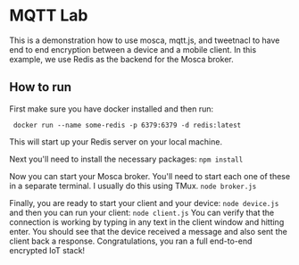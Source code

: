 # MQTT Lab

This is a demonstration how to use mosca, mqtt.js, and tweetnacl to have end to end encryption between a device and a mobile client. In this example,
we use Redis as the backend for the Mosca broker.

## How to run
First make sure you have docker installed and then
run:

```
 docker run --name some-redis -p 6379:6379 -d redis:latest
```
This will start up your Redis server on your local machine.

Next you'll need to install the necessary packages:
`npm install`

Now you can start your Mosca broker. You'll need to start each one of these in a separate terminal. I usually do this using TMux.
`node broker.js`

Finally, you are ready to start your client and your
device:
`node device.js`
and then you can run your client:
`node client.js`
You can verify that the connection is working by typing in any text in the client window and hitting enter. You should see that the device received a message and also sent the client back a response. Congratulations, you ran a full end-to-end encrypted IoT stack! 
